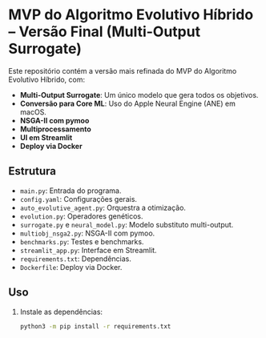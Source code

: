 # MVP do Algoritmo Evolutivo Híbrido – Versão Final (Multi-Output Surrogate)

Este repositório contém a versão mais refinada do MVP do Algoritmo Evolutivo Híbrido, com:
- **Multi-Output Surrogate**: Um único modelo que gera todos os objetivos.
- **Conversão para Core ML**: Uso do Apple Neural Engine (ANE) em macOS.
- **NSGA-II com pymoo**
- **Multiprocessamento**
- **UI em Streamlit**
- **Deploy via Docker**

## Estrutura
- `main.py`: Entrada do programa.
- `config.yaml`: Configurações gerais.
- `auto_evolutive_agent.py`: Orquestra a otimização.
- `evolution.py`: Operadores genéticos.
- `surrogate.py` e `neural_model.py`: Modelo substituto multi-output.
- `multiobj_nsga2.py`: NSGA-II com pymoo.
- `benchmarks.py`: Testes e benchmarks.
- `streamlit_app.py`: Interface em Streamlit.
- `requirements.txt`: Dependências.
- `Dockerfile`: Deploy via Docker.

## Uso
1. Instale as dependências:
   ```bash
   python3 -m pip install -r requirements.txt